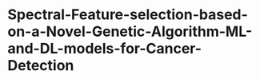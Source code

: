 # Spectral-Feature-selection-based-on-a-Novel-Genetic-Algorithm-ML-and-DL-models-for-Cancer-Detection
